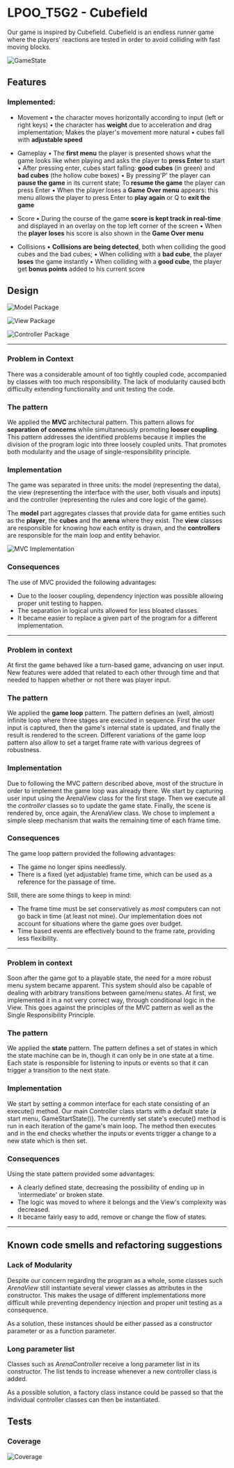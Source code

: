 # LPOO_T5G2 - Cubefield
Our game is inspired by Cubefield. Cubefield is an endless runner game where the players' reactions are tested in order to avoid colliding with fast moving blocks.

![GameState](media/game_state.gif)

## Features
### Implemented:
- Movement 
    • the character moves horizontally according to input (left or right keys)
    • the character has **weight** due to acceleration and drag implementation; Makes the player's movement more natural
    • cubes fall with **adjustable speed**
    
- Gameplay 
    • The **first menu** the player is presented shows what the game looks like when playing and asks the player to **press Enter** to start
    • After pressing enter, cubes start falling: **good cubes** (in green) and **bad cubes** (the hollow cube boxes)
    • By pressing'P' the player can **pause the game** in its current state; To **resume the game** the player can press Enter
    • When the player loses a **Game Over menu** appears: this menu allows the player to press Enter to **play again** or Q to **exit the game** 
    
- Score 
    • During the course of the game **score is kept track in real-time** and displayed in an overlay on the top left corner of the screen
    • When the **player loses** his score is also shown in the **Game Over menu**
    
- Collisions 
    • **Collisions are being detected**, both when colliding the good cubes and the bad cubes;
    • When colliding with a **bad cube**, the player **loses** the game instantly
    • When colliding with a **good cube**, the player get **bonus points** added to his current score


## Design
![Model Package](media/data_class.png)

![View Package](media/gui_class.png)

![Controller Package](media/rules_class.png)

---

### Problem in Context
There was a considerable amount of too tightly coupled code, accompanied by classes with too much responsibility. The lack of modularity caused both difficulty extending functionality and unit testing the code.
### The pattern
We applied the **MVC** architectural pattern. This pattern allows for **separation of concerns** while simultaneously promoting **looser coupling**. This pattern addresses the identified problems because it implies the division of the program logic into three loosely coupled units. That promotes both modularity and the usage of single-responsibility principle.
### Implementation
The game was separated in three units: the model (representing the data), the view (representing the interface with the user, both visuals and inputs) and the controller (representing the rules and core logic of the game).

The **model** part aggregates classes that provide data for game entities such as the **player**, the **cubes** and the **arena** where they exist. The **view** classes are responsible for knowing how each entity is drawn, and the **controllers** are responsible for the main loop and entity behavior. 

![MVC Implementation](media/mvc.png)
### Consequences
The use of MVC provided the following advantages:
* Due to the looser coupling, dependency injection was possible allowing proper unit testing to happen.
* The separation in logical units allowed for less bloated classes.
* It became easier to replace a given part of the program for a different implementation.
---
### Problem in context
At first the game behaved like a turn-based game, advancing on user input. New features were added that related to each other through time and that needed to happen whether or not there was player input.
### The pattern
We applied the **game loop** pattern. The pattern defines an (well, almost) infinite loop where three stages are executed in sequence. First the user input is captured, then the game's internal state is updated, and finally the result is rendered to the screen. Different variations of the game loop pattern also allow to set a target frame rate with various degrees of robustness.
### Implementation
Due to following the MVC pattern described above, most of the structure in order to implement the game loop was already there. We start by capturing user input using the ArenaView class for the first stage. Then we execute all the *controller* classes so to update the game state. Finally, the scene is rendered by, once again, the ArenaView class. We chose to implement a simple sleep mechanism that waits the remaining time of each frame time.
### Consequences
The game loop pattern provided the following advantages:
* The game no longer spins needlessly.
* There is a fixed (yet adjustable) frame time, which can be used as a reference for the passage of time.

Still, there are some things to keep in mind:
* The frame time must be set conservatively as *most* computers can not go back in time (at least not mine). Our implementation does not account for situations where the game goes over budget.
* Time based events are effectively bound to the frame rate, providing less flexibility.
---
### Problem in context
Soon after the game got to a playable state, the need for a more robust menu system became apparent. This system should also be capable of dealing with arbitrary transitions between game/menu states. At first, we implemented it in a not very correct way, through conditional logic in the View. This goes against the principles of the MVC pattern as well as the Single Responsibility Principle.
### The pattern
We applied the **state** pattern. The pattern defines a set of states in which the state machine can be in, though it can only be in one state at a time. Each state is responsible for listening to inputs or events so that it can trigger a transition to the next state.
### Implementation
We start by setting a common interface for each state consisting of an execute() method. Our main Controller class starts with a default state (a start menu, GameStartState()). The currently set state's execute() method is run in each iteration of the game's main loop. The method then executes and in the end checks whether the inputs or events trigger a change to a new state which is then set.
### Consequences
Using the state pattern provided some advantages:
* A clearly defined state, decreasing the possibility of ending up in 'intermediate' or broken state.
* The logic was moved to where it belongs and the View's complexity was decreased.
* It became fairly easy to add, remove or change the flow of states.
---
## Known code smells and refactoring suggestions
### Lack of Modularity 
Despite our concern regarding the program as a whole, some classes such *ArenaView* still instantiate several viewer classes as attributes in the constructor. This makes the usage of different implementations more difficult while  preventing dependency injection and proper unit testing as a consequence. 

As a solution, these instances should be either passed as a constructor parameter or as a function parameter.

### Long parameter list
Classes such as *ArenaController* receive a long parameter list in its constructor. The list tends to increase whenever a new controller class is added.

As a possible solution, a factory class instance could be passed so that the individual controller classes can then be instantiated.

## Tests
### Coverage
![Coverage](media/coverage.png)
